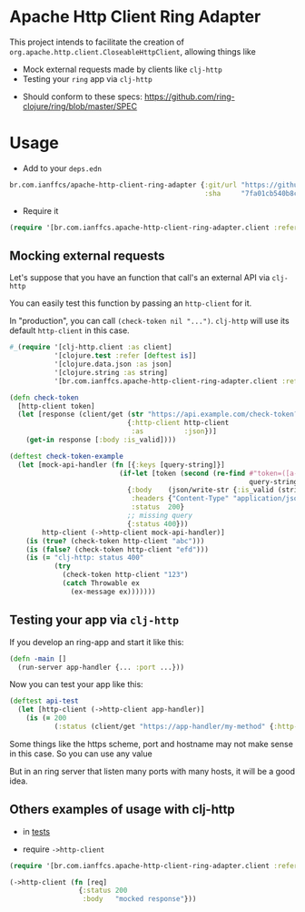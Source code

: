 # Apache Http Client Ring Adapter

This project intends to facilitate the creation of `org.apache.http.client.CloseableHttpClient`, allowing things like

- Mock external requests made by clients like `clj-http`
- Testing your `ring` app via `clj-http`



* Should conform to these specs:
  https://github.com/ring-clojure/ring/blob/master/SPEC

# Usage

* Add to your `deps.edn`
```clojure
br.com.ianffcs/apache-http-client-ring-adapter {:git/url "https://github.com/ianffcs/apache-http-client-ring-adapter.git"
                                                :sha     "7fa01cb540b8cbc35d51be2a22e9c66db948b731"}
```

* Require it
```clojure
(require '[br.com.ianffcs.apache-http-client-ring-adapter.client :refer [->http-client]])
```

## Mocking external requests

Let's suppose that you have an function that call's an external API via `clj-http`

You can easily test this function by passing an `http-client` for it.

In "production", you can call `(check-token nil "...")`. `clj-http` will use its default `http-client` in this case.

```clojure
#_(require '[clj-http.client :as client]
           '[clojure.test :refer [deftest is]]
           '[clojure.data.json :as json]
           '[clojure.string :as string]
           '[br.com.ianffcs.apache-http-client-ring-adapter.client :refer [->http-client]])

(defn check-token
  [http-client token]
  (let [response (client/get (str "https://api.example.com/check-token?token=" token)
                             {:http-client http-client
                              :as          :json})]
    (get-in response [:body :is_valid])))

(deftest check-token-example
  (let [mock-api-handler (fn [{:keys [query-string]}]
                           (if-let [token (second (re-find #"token=([a-z]+)"
                                                           query-string))]
                             {:body    (json/write-str {:is_valid (string/includes? token "b")})
                              :headers {"Content-Type" "application/json"}
                              :status  200}
                             ;; missing query
                             {:status 400}))
        http-client (->http-client mock-api-handler)]
    (is (true? (check-token http-client "abc")))
    (is (false? (check-token http-client "efd")))
    (is (= "clj-http: status 400"
           (try
             (check-token http-client "123")
             (catch Throwable ex
               (ex-message ex)))))))
```

## Testing your app via `clj-http`

If you develop an ring-app and start it like this:

```clojure
(defn -main []
  (run-server app-handler {... :port ...}))
```

Now you can test your app like this:

```clojure
(deftest api-test
  (let [http-client (->http-client app-handler)]
    (is (= 200
           (:status (client/get "https://app-handler/my-method" {:http-client http-client}))))))
```

Some things like the https scheme, port and hostname may not make sense in this case. So you can use any value

But in an ring server that listen many ports with many hosts, it will be a good idea.


## Others examples of usage with clj-http

* in [tests](https://github.com/ianffcs/apache-http-client-ring-adapter/blob/main/src/test/br/com/ianffcs/apache_http_client_ring_adapter/client_test.clj)

* require `->http-client`

```clojure
(require '[br.com.ianffcs.apache-http-client-ring-adapter.client :refer [->http-client]])

(->http-client (fn [req]
                 {:status 200
                  :body   "mocked response"}))
```

